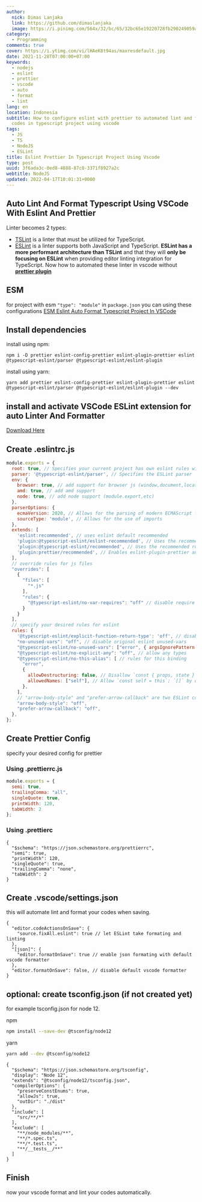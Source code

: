```yaml
---
author:
  nick: Dimas Lanjaka
  link: https://github.com/dimaslanjaka
  image: https://i.pinimg.com/564x/32/bc/65/32bc65e19220728fb290249059a7242a.jpg
category:
  - Programming
comments: true
cover: https://i.ytimg.com/vi/lHAeK8t94as/maxresdefault.jpg
date: 2021-11-28T07:00:00+07:00
keywords:
  - nodejs
  - eslint
  - prettier
  - vscode
  - auto
  - format
  - lint
lang: en
location: Indonesia
subtitle: How to configure eslint with prettier to automated lint and format
  codes in typescript project using vscode
tags:
  - JS
  - TS
  - NodeJS
  - ESLint
title: Eslint Prettier In Typescript Project Using Vscode
type: post
uuid: 3f6ada3c-0ed8-4888-87c8-3371f8927a2c
webtitle: NodeJS
updated: 2022-04-17T10:01:31+0000
---
```


## Auto Lint And Format Typescript Using VSCode With Eslint And Prettier

Linter becomes 2 types:
- [TSLint](https://palantir.github.io/tslint/) is a linter that must be utilized for TypeScript.
- [ESLint](https://eslint.org/) is a linter supports both JavaScript and TypeScript.
**ESLint has a more performant architecture than TSLint** and that they will **only be focusing on ESLint** when providing editor linting integration for TypeScript. Now how to automated these linter in vscode without **[prettier plugin](https://marketplace.visualstudio.com/items?itemName=esbenp.prettier-vscode)**

## ESM
for project with esm `"type": "module"` in `package.json` you can using these configurations [ESM Eslint Auto Format Typescript Project In VSCode](eslint-prettier-typescript-vscode-esm.md)

## Install dependencies
install using npm:
```shell
npm i -D prettier eslint-config-prettier eslint-plugin-prettier eslint @typescript-eslint/parser @typescript-eslint/eslint-plugin
```
install using yarn:
```shell
yarn add prettier eslint-config-prettier eslint-plugin-prettier eslint @typescript-eslint/parser @typescript-eslint/eslint-plugin --dev
```

## install and activate VSCode ESLint extension for auto Linter And Formatter
[Download Here](https://marketplace.visualstudio.com/items?itemName=dbaeumer.vscode-eslint)

## Create .eslintrc.js
```js
module.exports = {
  root: true, // Specifies your current project has own eslint rules without extends parent folder eslint rules
  parser: '@typescript-eslint/parser', // Specifies the ESLint parser
  env: {
    browser: true, // add support for browser js (window,document,location,etc)
    amd: true, // add amd support
    node: true, // add node support (module.export,etc)
  },
  parserOptions: {
    ecmaVersion: 2020, // Allows for the parsing of modern ECMAScript features
    sourceType: 'module', // Allows for the use of imports
  },
  extends: [
    'eslint:recommended', // uses eslint default recommended
    'plugin:@typescript-eslint/eslint-recommended', // Uses the recommended rules from the @typescript-eslint/eslint-plugin
    'plugin:@typescript-eslint/recommended', // Uses the recommended rules from the @typescript-eslint/eslint-plugin
    'plugin:prettier/recommended', // Enables eslint-plugin-prettier and eslint-config-prettier. This will display prettier errors as ESLint errors. Make sure this is always the last configuration in the extends array.
  ],
  // override rules for js files
  "overrides": [
    {
      "files": [
        "*.js"
      ],
      "rules": {
        "@typescript-eslint/no-var-requires": "off" // disable require warning on js files
      }
    }
  ],
  // specify your desired rules for eslint
  rules: {
    '@typescript-eslint/explicit-function-return-type': 'off', // disable function without return type
    "no-unused-vars": "off", // disable original eslint unused-vars
    "@typescript-eslint/no-unused-vars": ["error", { argsIgnorePattern: "^_" }], // enable typescript-eslint unused-vars and allow unused vars start with underscore (_)
    "@typescript-eslint/no-explicit-any": "off", // allow any types
    "@typescript-eslint/no-this-alias": [ // rules for this binding
      "error",
      {
        allowDestructuring: false, // Disallow `const { props, state } = this`; true by default
        allowedNames: ["self"], // Allow `const self = this`; `[]` by default
      },
    ],
    // "arrow-body-style" and "prefer-arrow-callback" are two ESLint core rules that can cause issues with prettier/prettier plugin, so turn them off.
    "arrow-body-style": "off",
    "prefer-arrow-callback": "off",
  },
};
```

## Create Prettier Config
specify your desired config for prettier
### Using .prettierrc.js
```js
module.exports = {
  semi: true,
  trailingComma: "all",
  singleQuote: true,
  printWidth: 120,
  tabWidth: 2
};
```
### Using .prettierc
```jsonc
{
  "$schema": "https://json.schemastore.org/prettierrc",
  "semi": true,
  "printWidth": 120,
  "singleQuote": true,
  "trailingComma": "none",
  "tabWidth": 2
}
```

## Create .vscode/settings.json
this will automate lint and format your codes when saving.
```jsonc
{
  "editor.codeActionsOnSave": {
    "source.fixAll.eslint": true // let ESLint take formating and linting
  },
  "[json]": {
    "editor.formatOnSave": true // enable json formating with default vscode formatter
  },
  "editor.formatOnSave": false, // disable default vscode formatter
}
```

## optional: create tsconfig.json (if not created yet)
for example tsconfig.json for node 12.

npm
```bash
npm install --save-dev @tsconfig/node12
```
yarn
```bash
yarn add --dev @tsconfig/node12
```

```jsonc
{
  "$schema": "https://json.schemastore.org/tsconfig",
  "display": "Node 12",
  "extends": "@tsconfig/node12/tsconfig.json",
  "compilerOptions": {
    "preserveConstEnums": true,
    "allowJs": true,
    "outDir": "./dist"
  },
  "include": [
    "src/**/*"
  ],
  "exclude": [
    "**/node_modules/**",
    "**/*.spec.ts",
    "**/*.test.ts",
    "**/__tests__/**"
  ]
}
```

## Finish
now your vscode format and lint your codes automatically.

